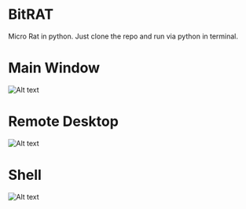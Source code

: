 # BitRAT
Micro Rat in python. Just clone the repo and run via python in terminal.
# Main Window
![Alt text](https://github.com/X1pe0/bitrat/blob/main/img/Screenshot%20at%202021-01-21%2010-46-18.png "Image")
# Remote Desktop
![Alt text](https://github.com/X1pe0/bitrat/blob/main/img/Screenshot%20at%202021-01-27%2016-50-33.png "Image")
# Shell
![Alt text](https://github.com/X1pe0/bitrat/blob/main/img/Screenshot%20at%202021-01-27%2016-54-55.png "Image")
